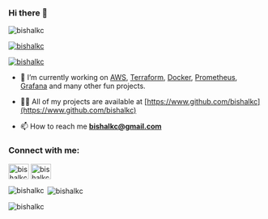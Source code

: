 ### Hi there 👋

<p align="left"> <img src="https://komarev.com/ghpvc/?username=bishalkc&label=Profile%20views&color=0e75b6&style=flat" alt="bishalkc" /> </p>

<p align="left"> <a href="https://github.com/ryo-ma/github-profile-trophy"><img src="https://github-profile-trophy.vercel.app/?username=bishalkc" alt="bishalkc" /></a> </p>

<p align="left"> <a href="https://twitter.com/bishalkc" target="blank"><img src="https://img.shields.io/twitter/follow/bishalkc?logo=twitter&style=for-the-badge" alt="bishalkc" /></a> </p>

- 🔭 I’m currently working on [AWS](https://aws.amazon.com), [Terraform](https://www.terraform.io), [Docker](https://www.docker.com), [Prometheus](https://prometheus.io/), [Grafana](https://grafana.com/) and many other fun projects.

- 👨‍💻 All of my projects are available at [https://www.github.com/bishalkc](https://www.github.com/bishalkc)

- 📫 How to reach me **bishalkc@gmail.com**

<h3 align="left">Connect with me:</h3>
<p align="left">
<a href="https://twitter.com/bishalkc" target="blank"><img align="center" src="https://raw.githubusercontent.com/rahuldkjain/github-profile-readme-generator/master/src/images/icons/Social/twitter.svg" alt="bishalkc" height="30" width="40" /></a>
<a href="https://linkedin.com/in/bishalkc" target="blank"><img align="center" src="https://raw.githubusercontent.com/rahuldkjain/github-profile-readme-generator/master/src/images/icons/Social/linked-in-alt.svg" alt="bishalkc" height="30" width="40" /></a>
</p>

<p><img align="left" src="https://github-readme-stats.vercel.app/api/top-langs?username=bishalkc&show_icons=true&locale=en&layout=compact" alt="bishalkc" /></p>

<p>&nbsp;<img align="center" src="https://github-readme-stats.vercel.app/api?username=bishalkc&show_icons=true&locale=en" alt="bishalkc" /></p>

<p><img align="center" src="https://github-readme-streak-stats.herokuapp.com/?user=bishalkc&" alt="bishalkc" /></p>


